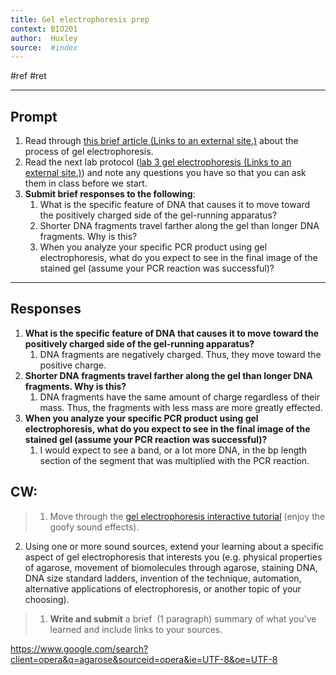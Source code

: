 ```yaml
---
title: Gel electrophoresis prep
context: BIO201
author:  Huxley
source:  #index
---
```


#ref #ret 

---

## Prompt
1.  Read through [this brief article (Links to an external site.)](https://www.khanacademy.org/science/ap-biology/gene-expression-and-regulation/biotechnology/a/gel-electrophoresis) about the process of gel electrophoresis.
2.  Read the next lab protocol ([lab 3 gel electrophoresis (Links to an external site.)](https://docs.google.com/document/d/1Cr_bvcfKP42KCDmol_jTWAJKdojJhf7pMqpu18kyKho/edit?usp=sharing)) and note any questions you have so that you can ask them in class before we start.
3.  **Submit brief responses to the following**:
    1.  What is the specific feature of DNA that causes it to move toward the positively charged side of the gel-running apparatus? 
    2.  Shorter DNA fragments travel farther along the gel than longer DNA fragments. Why is this?
    3.  When you analyze your specific PCR product using gel electrophoresis, what do you expect to see in the final image of the stained gel (assume your PCR reaction was successful)?
	
--- 


## Responses


1. **What is the specific feature of DNA that causes it to move toward the positively charged side of the gel-running apparatus?**
	1.  DNA fragments are negatively charged. Thus, they move toward the positive charge.
2.  **Shorter DNA fragments travel farther along the gel than longer DNA fragments. Why is this?**
	1.  DNA fragments have the same amount of charge regardless of their mass. Thus, the fragments with less mass are more greatly effected.
3.  **When you analyze your specific PCR product using gel electrophoresis, what do you expect to see in the final image of the stained gel (assume your PCR reaction was successful)?**
	1. I would expect to see a band, or a lot more DNA, in the bp length section of the segment that was multiplied with the PCR reaction. 


## CW: 

> 1.  Move through the [gel electrophoresis interactive tutorial](https://learn.genetics.utah.edu/content/labs/gel/) (enjoy the goofy sound effects).
 2.  Using one or more sound sources, extend your learning about a specific aspect of gel electrophoresis that interests you (e.g. physical properties of agarose, movement of biomolecules through agarose, staining DNA, DNA size standard ladders, invention of the technique, automation, alternative applications of electrophoresis, or another topic of your choosing). 
>	1.  **Write and submit** a brief  (1 paragraph) summary of what you've learned and include links to your sources.


https://www.google.com/search?client=opera&q=agarose&sourceid=opera&ie=UTF-8&oe=UTF-8




















